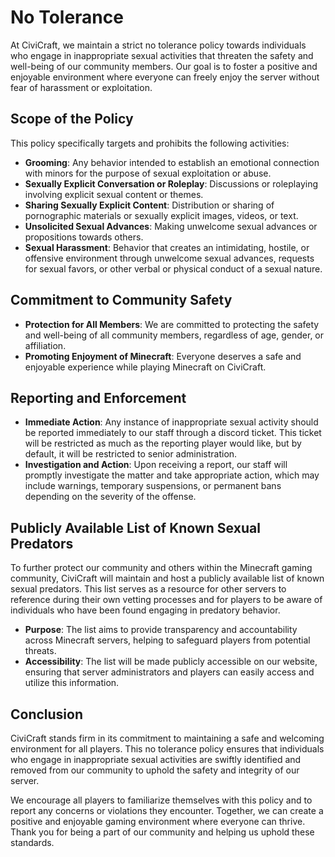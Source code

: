 # No Tolerance

At CiviCraft, we maintain a strict no tolerance policy towards individuals who engage in inappropriate sexual activities that threaten the safety and well-being of our community members. Our goal is to foster a positive and enjoyable environment where everyone can freely enjoy the server without fear of harassment or exploitation.

## Scope of the Policy

This policy specifically targets and prohibits the following activities:
- **Grooming**: Any behavior intended to establish an emotional connection with minors for the purpose of sexual exploitation or abuse.
- **Sexually Explicit Conversation or Roleplay**: Discussions or roleplaying involving explicit sexual content or themes.
- **Sharing Sexually Explicit Content**: Distribution or sharing of pornographic materials or sexually explicit images, videos, or text.
- **Unsolicited Sexual Advances**: Making unwelcome sexual advances or propositions towards others.
- **Sexual Harassment**: Behavior that creates an intimidating, hostile, or offensive environment through unwelcome sexual advances, requests for sexual favors, or other verbal or physical conduct of a sexual nature.

## Commitment to Community Safety

- **Protection for All Members**: We are committed to protecting the safety and well-being of all community members, regardless of age, gender, or affiliation.
- **Promoting Enjoyment of Minecraft**: Everyone deserves a safe and enjoyable experience while playing Minecraft on CiviCraft.

## Reporting and Enforcement

- **Immediate Action**: Any instance of inappropriate sexual activity should be reported immediately to our staff through a discord ticket. This ticket will be restricted as much as the reporting player would like, but by default, it will be restricted to senior administration.
- **Investigation and Action**: Upon receiving a report, our staff will promptly investigate the matter and take appropriate action, which may include warnings, temporary suspensions, or permanent bans depending on the severity of the offense.

## Publicly Available List of Known Sexual Predators

To further protect our community and others within the Minecraft gaming community, CiviCraft will maintain and host a publicly available list of known sexual predators. This list serves as a resource for other servers to reference during their own vetting processes and for players to be aware of individuals who have been found engaging in predatory behavior.

- **Purpose**: The list aims to provide transparency and accountability across Minecraft servers, helping to safeguard players from potential threats.
- **Accessibility**: The list will be made publicly accessible on our website, ensuring that server administrators and players can easily access and utilize this information.

## Conclusion

CiviCraft stands firm in its commitment to maintaining a safe and welcoming environment for all players. This no tolerance policy ensures that individuals who engage in inappropriate sexual activities are swiftly identified and removed from our community to uphold the safety and integrity of our server.

We encourage all players to familiarize themselves with this policy and to report any concerns or violations they encounter. Together, we can create a positive and enjoyable gaming environment where everyone can thrive. Thank you for being a part of our community and helping us uphold these standards.
